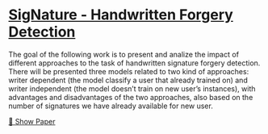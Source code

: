 # [SigNature - Handwritten Forgery Detection](http://MarcoPoveromo.github.io/SigNature---Handwritten-Forgery-Detection/docs/AML___Signature_Verification.pdf)
The goal of the following work is to present and analize the impact of
different approaches to the task of handwritten signature forgery detection.
There will be presented three models related to two kind of approaches:
writer dependent (the model classify a user that already trained on) and
writer independent (the model doesn’t train on new user’s instances), with
advantages and disadvantages of the two approaches, also based on the
number of signatures we have already available for new user.

[📄 Show Paper](http://MarcoPoveromo.github.io/SigNature---Handwritten-Forgery-Detection/docs/AML___Signature_Verification.pdf)
